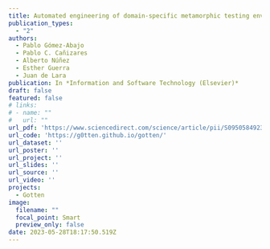 ```yaml
---
title: Automated engineering of domain-specific metamorphic testing environments
publication_types:
  - "2"
authors:
  - Pablo Gómez-Abajo
  - Pablo C. Cañizares
  - Alberto Núñez
  - Esther Guerra
  - Juan de Lara
publication: In *Information and Software Technology (Elsevier)*
draft: false
featured: false
# links:
# - name: ""
#   url: ""
url_pdf: 'https://www.sciencedirect.com/science/article/pii/S0950584923000186'
url_code: 'https://g0tten.github.io/gotten/'
url_dataset: ''
url_poster: ''
url_project: ''
url_slides: ''
url_source: ''
url_video: ''
projects:
  - Gotten
image:
  filename: ""
  focal_point: Smart
  preview_only: false
date: 2023-05-28T18:17:50.519Z
---
```

